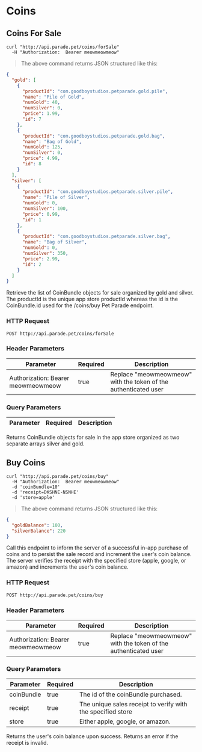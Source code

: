 # Coins

## Coins For Sale

```shell
curl "http://api.parade.pet/coins/forSale"
  -H "Authorization:  Bearer meowmeowmeow"
```

> The above command returns JSON structured like this:

```json
{
  "gold": [
    {
      "productId": "com.goodboystudios.petparade.gold.pile",
      "name": "Pile of Gold",
      "numGold": 40,
      "numSilver": 0,
      "price": 1.99,
      "id": 7
    },
    {
      "productId": "com.goodboystudios.petparade.gold.bag",
      "name": "Bag of Gold",
      "numGold": 125,
      "numSilver": 0,
      "price": 4.99,
      "id": 8
    }
  ],
  "silver": [
    {
      "productId": "com.goodboystudios.petparade.silver.pile",
      "name": "Pile of Silver",
      "numGold": 0,
      "numSilver": 100,
      "price": 0.99,
      "id": 1
    },
    {
      "productId": "com.goodboystudios.petparade.silver.bag",
      "name": "Bag of Silver",
      "numGold": 0,
      "numSilver": 350,
      "price": 2.99,
      "id": 2
    }
  ]
}
```

Retrieve the list of CoinBundle objects for sale organized by gold and silver.  The productId is the unique app store productId whereas the id is the CoinBundle.id used for the /coins/buy Pet Parade endpoint.    

### HTTP Request

`POST http://api.parade.pet/coins/forSale`

### Header Parameters

Parameter | Required | Description
--------- | ------- | -----------
Authorization:  Bearer meowmeowmeow | true | Replace "meowmeowmeow" with the token of the authenticated user


### Query Parameters

Parameter | Required | Description
--------- | ------- | -----------

<aside class="success">
Returns CoinBundle objects for sale in the app store organized as two separate arrays silver and gold.
</aside>


## Buy Coins

```shell
curl "http://api.parade.pet/coins/buy"
  -H "Authorization:  Bearer meowmeowmeow"
  -d 'coinBundle=10'
  -d 'receipt=DKSHNE-NSNHE'
  -d 'store=apple'
```

> The above command returns JSON structured like this:

```json
{
  "goldBalance": 100,
  "silverBalance": 220
}
```

Call this endpoint to inform the server of a successful in-app purchase of coins and to persist the sale record and increment the user's coin balance.  The server verifies the receipt with the specified store (apple, google, or amazon) and increments the user's coin balance.   

### HTTP Request

`POST http://api.parade.pet/coins/buy`

### Header Parameters

Parameter | Required | Description
--------- | ------- | -----------
Authorization:  Bearer meowmeowmeow | true | Replace "meowmeowmeow" with the token of the authenticated user


### Query Parameters

Parameter | Required | Description
--------- | ------- | -----------
coinBundle | true | The id of the coinBundle purchased.  
receipt | true | The unique sales receipt to verify with the specified store
store | true | Either apple, google, or amazon.

<aside class="success">
Returns the user's coin balance upon success. Returns an error if the receipt is invalid.  
</aside>

